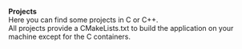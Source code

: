 **Projects**\
Here you can find some projects in C or C++. \
All projects provide a CMakeLists.txt to build the application on your machine except for the C containers.
